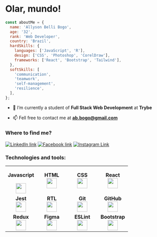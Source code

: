 <h1>Olar, mundo!</h1>

```js
const aboutMe = {
  name: 'Allyson Belli Bogo',
  age: '32',
  rank: 'Web Developer',
  country: 'Brazil',
  hardSkills: {
    languages: ['JavaScript', 'R'],
    design: ['CSS', 'Photoshop', 'CorelDraw'],
    frameworks: ['React', 'Bootstrap', 'Tailwind'],
  },
  softSkills: [
    'communication',
    'teamwork',
    'self-management',
    'resilience',
  ],
};
```

- 📖 I’m currently a student of **Full Stack Web Development** at **Trybe**

- 📫 Fell free to contact me at **ab.bogo@gmail.com**

<h3 align="left">Where to find me?</h3>
<p align="left">
  <a href="https://linkedin.com/in/allysonbogo" target="_blank"><img align="center" src="https://img.shields.io/badge/LinkedIn-0077B5?style=for-the-badge&logo=linkedin&logoColor=white" alt="LinkedIn link" /></a>
  <a href="https://fb.com/allysonbogo" target="_blank"><img align="center" src="https://img.shields.io/badge/Facebook-1877F2?style=for-the-badge&logo=facebook&logoColor=white" alt="Facebook link" /></a>
  <a href="https://www.instagram.com/bogoallyson" target="_blank"><img align="center" src="https://img.shields.io/badge/Instagram-E4405F?style=for-the-badge&logo=instagram&logoColor=white" alt="Instagram Link" /></a>
</p>  

<h3 align="left">Technologies and tools:</h3>
<table width="320">
  <tbody>
    <tr>
      <td width="80" align="center">
        <p margin-bottom="0"><strong>Javascript</strong></p>
        <img height="32" src="https://upload.vectorlogo.zone/logos/javascript/images/239ec8a4-163e-4792-83b6-3f6d96911757.svg">
      </td>
      <td width="80" align="center">
        <span><strong>HTML</strong></span><br>
        <img height="32" src="https://cdn.jsdelivr.net/gh/devicons/devicon/icons/html5/html5-original.svg">
      </td>
      <td width="80" align="center">
        <span><strong>CSS</strong></span><br>
        <img height="32" src="https://cdn.jsdelivr.net/gh/devicons/devicon/icons/css3/css3-original.svg">
      </td>
      <td width="80" align="center">
        <span><strong>React</strong></span><br>
        <img height="32" src="https://cdn.jsdelivr.net/gh/devicons/devicon/icons/react/react-original.svg">
      </td>
    </tr>
    <tr>
      <td width="80" align="center">
        <span><strong>Jest</strong></span><br>
        <img height="32" src="https://www.vectorlogo.zone/logos/jestjsio/jestjsio-icon.svg">
      </td>
      <td width="80" align="center">
        <span><strong>RTL</strong></span><br>
        <img height="32" src="https://testing-library.com/img/octopus-128x128.png">
      </td>
      <td width="80" align="center">
        <span><strong>Git</strong></span><br>
        <img height="32" src="https://cdn.jsdelivr.net/gh/devicons/devicon/icons/git/git-plain.svg">
      </td>
      <td width="80" align="center">
        <span><strong>GitHub</strong></span><br>
        <img height="32" src="https://www.vectorlogo.zone/logos/github/github-tile.svg">
      </td>
    </tr>
    <tr>
      <td width="80" align="center">
        <span><strong>Redux</strong></span><br>
        <img height="32" src="https://cdn.worldvectorlogo.com/logos/redux.svg">
      </td>
      <td width="80" align="center">
        <span><strong>Figma</strong></span><br>
        <img height="32" src="https://www.vectorlogo.zone/logos/figma/figma-icon.svg">
      </td>
      <td width="80" align="center">
        <span><strong>ESLint</strong></span><br>
        <img height="32" src="https://www.vectorlogo.zone/logos/eslint/eslint-icon.svg">
      </td>
      <td width="80" align="center">
        <span><strong>Bootstrap</strong></span><br>
        <img height="32" src="https://upload.vectorlogo.zone/logos/getbootstrap/images/987f8f6c-263a-47b1-a85d-853cfca215d9.svg">
      </td>
    </tr>
<!--
    <tr>
      <td width="80" align="center">
        <span><strong>PHP</strong></span><br>
        <img height="32" src="https://www.vectorlogo.zone/logos/php/php-ar21.svg">
      </td>
      <td width="80" align="center">
        <span><strong>Mysql</strong></span><br>
        <img height="32" src="https://www.vectorlogo.zone/logos/mysql/mysql-ar21.svg">
      </td>
      <td width="80" align="center">
        <span><strong>Node</strong></span><br>
        <img height="32" src="https://www.vectorlogo.zone/logos/nodejs/nodejs-icon.svg">
      </td>
      <td width="80" align="center">
        <span><strong>Trello</strong></span><br>
        <img height="32" src="https://www.vectorlogo.zone/logos/trello/trello-icon.svg">
      </td>
    </tr>
-->
  </tbody>
</table>

<!--
<div align="left">
  <h3>GitHub Statistics</h3>
  <a href="https://github.com/allysonbogo">
  <img height="12rem" src="https://github-readme-stats.vercel.app/api?username=allysonbogo&show_icons=true&theme=dracula&include_all_commits=true&count_private=true"/>
  <img height="12rem" src="https://github-readme-stats.vercel.app/api/top-langs/?username=allysonbogo&layout=compact&langs_count=7&theme=dracula"/>
</div>
-->
